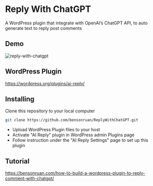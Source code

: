 # Reply With ChatGPT
A WordPress plugin that integrate with OpenAI’s ChatGPT API, to auto generate text to reply post comments 

## Demo
![reply-with-chatgpt](https://i0.wp.com/bensonruan.com/wp-content/uploads/2023/03/WP-Plugin-ChatGPT-Reply-Demo.gif)

## WordPress Plugin
https://wordpress.org/plugins/ai-reply/

## Installing
Clone this repository to your local computer
``` bash
git clone https://github.com/bensonruan/ReplyWithChatGPT.git
```
* Upload WordPress Plugin files to your host
* Activate "AI Reply" plugin in WordPress admin Plugins page
* Follow instruction under the "AI Reply Settings" page to set up this plugin

## Tutorial 
https://bensonruan.com/how-to-build-a-wordpress-plugin-to-reply-comment-with-chatgpt/
